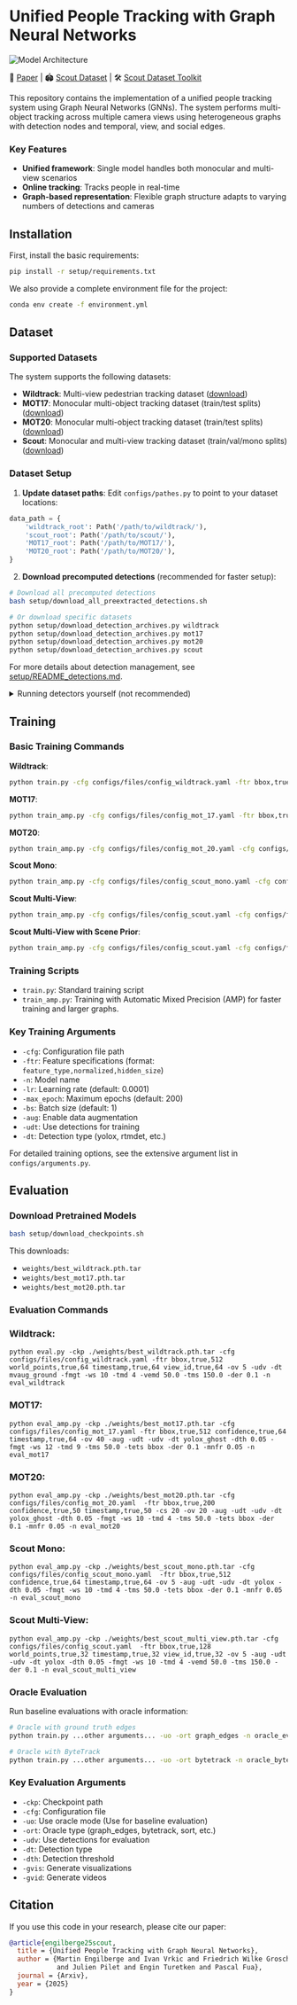 # Unified People Tracking with Graph Neural Networks

![Model Architecture](docs/model_updated.png)


📄 [Paper](https://arxiv.org/abs/your-paper-id) | 🏟️ [Scout Dataset](https://scout.epfl.ch/) | 🛠️ [Scout Dataset Toolkit](https://github.com/cvlab-epfl/scout_toolkit)


This repository contains the implementation of a unified people tracking system using Graph Neural Networks (GNNs). The system performs multi-object tracking across multiple camera views using heterogeneous graphs with detection nodes and temporal, view, and social edges.


### Key Features

- **Unified framework**: Single model handles both monocular and multi-view scenarios
- **Online tracking**: Tracks people in real-time
- **Graph-based representation**: Flexible graph structure adapts to varying numbers of detections and cameras


## Installation

First, install the basic requirements:

```bash
pip install -r setup/requirements.txt
```

We also provide a complete environment file for the project:

```bash
conda env create -f environment.yml
```

## Dataset

### Supported Datasets

The system supports the following datasets:
- **Wildtrack**: Multi-view pedestrian tracking dataset ([download](https://www.epfl.ch/labs/cvlab/data/data-wildtrack/))
- **MOT17**: Monocular multi-object tracking dataset (train/test splits) ([download](https://motchallenge.net/data/MOT17/))
- **MOT20**: Monocular multi-object tracking dataset (train/test splits) ([download](https://motchallenge.net/data/MOT20/))
- **Scout**: Monocular and multi-view tracking dataset (train/val/mono splits) ([download](https://scout.epfl.ch/))

### Dataset Setup

1. **Update dataset paths**: Edit `configs/pathes.py` to point to your dataset locations:

```python
data_path = {
    'wildtrack_root': Path('/path/to/wildtrack/'),
    'scout_root': Path('/path/to/scout/'),
    'MOT17_root': Path('/path/to/MOT17/'),
    'MOT20_root': Path('/path/to/MOT20/'),
}
```

2. **Download precomputed detections** (recommended for faster setup):

```bash
# Download all precomputed detections
bash setup/download_all_preextracted_detections.sh

# Or download specific datasets
python setup/download_detection_archives.py wildtrack
python setup/download_detection_archives.py mot17
python setup/download_detection_archives.py mot20
python setup/download_detection_archives.py scout
```

For more details about detection management, see [setup/README_detections.md](setup/README_detections.md).

<details>
<summary>Running detectors yourself (not recommended)</summary>

### Running detectors (not recommended)

If you prefer to run the detectors yourself instead of using the precomputed detections, follow these steps:

1. **Install extended requirements**:

   ```bash
   pip install -r setup/extended_requirements.txt
   ```

2. **Note**:  
   `mmcv` might conflict with the `torch scatter` library. If you encounter issues, temporarily comment out the import in `model/factory.py` while the detectors are running.

3. **Download pretrained detectors** (required for running detectors):

   ```bash
   bash setup/download_pretrained_detectors.sh
   ```

   Those detectors are coming from the mmdetection repository. More information about the detectors can be found [here](https://github.com/open-mmlab/mmdetection).

</details>


## Training

### Basic Training Commands

**Wildtrack**:
```bash
python train.py -cfg configs/files/config_wildtrack.yaml -ftr bbox,true,512 world_points,true,64 timestamp,true,64 view_id,true,64 -ov 5 -udv -dt mvaug_ground -fmgt -ws 10 -tmd 4 -vemd 50.0 -tms 150.0 -der 0.1 -n train_wildtrack
```

**MOT17**:
```bash
python train_amp.py -cfg configs/files/config_mot_17.yaml -ftr bbox,true,512 confidence,true,64 timestamp,true,64 -ov 40 -aug -udt -udv -dt yolox_ghost -dth 0.05 -fmgt -ws 12 -tmd 9 -tms 50.0 -tets bbox -der 0.1 -mnfr 0.05 -n train_mot17
```

**MOT20**:
```bash
python train_amp.py -cfg configs/files/config_mot_20.yaml -cfg configs/files/config_mot_20.yaml  -ftr bbox,true,200 confidence,true,50 timestamp,true,50 -cs 20 -ov 20 -aug -udt -udv -dt yolox_ghost -dth 0.05 -fmgt -ws 10 -tmd 4 -tms 50.0 -tets bbox -der 0.1 -mnfr 0.05 -n train_mot20
```

**Scout Mono**:
```bash
python train_amp.py -cfg configs/files/config_scout_mono.yaml -cfg configs/files/config_scout_mono.yaml  -ftr bbox,true,512 confidence,true,64 timestamp,true,64 -ov 5 -aug -udt -udv -dt yolox -dth 0.05 -fmgt -ws 10 -tmd 4 -tms 50.0 -tets bbox -der 0.1 -mnfr 0.05 -n train_scout_mono
```

**Scout Multi-View**:
```bash
python train_amp.py -cfg configs/files/config_scout.yaml -cfg configs/files/config_scout.yaml  -ftr bbox,true,128 world_points,true,32 timestamp,true,32 view_id,true,32 -ov 5 -aug -udt -udv -dt yolox -dth 0.05 -fmgt -ws 10 -tmd 4 -vemd 50.0 -tms 150.0 -der 0.1  -n train_scout_multi_view
```

**Scout Multi-View with Scene Prior**:
```bash
python train_amp.py -cfg configs/files/config_scout.yaml -cfg configs/files/config_scout.yaml  -ftr bbox,true,128 world_points,true,32 timestamp,true,32 view_id,true,32 -ov 5 -aug -udt -udv -dt yolox -dth 0.05 -fmgt -ws 10 -tmd 4 -vemd 50.0 -tms 150.0 -der 0.1 -ucn -cef occlusions,False,3 zeros,False,1 -n train_scout_multi_view_scene_prior
```

### Training Scripts

- `train.py`: Standard training script
- `train_amp.py`: Training with Automatic Mixed Precision (AMP) for faster training and larger graphs.

### Key Training Arguments

- `-cfg`: Configuration file path
- `-ftr`: Feature specifications (format: `feature_type,normalized,hidden_size`)
- `-n`: Model name
- `-lr`: Learning rate (default: 0.0001)
- `-max_epoch`: Maximum epochs (default: 200)
- `-bs`: Batch size (default: 1)
- `-aug`: Enable data augmentation
- `-udt`: Use detections for training
- `-dt`: Detection type (yolox, rtmdet, etc.)

For detailed training options, see the extensive argument list in `configs/arguments.py`.

## Evaluation

### Download Pretrained Models

```bash
bash setup/download_checkpoints.sh
```

This downloads:
- `weights/best_wildtrack.pth.tar`
- `weights/best_mot17.pth.tar`
- `weights/best_mot20.pth.tar`

### Evaluation Commands

### Wildtrack:

```
python eval.py -ckp ./weights/best_wildtrack.pth.tar -cfg configs/files/config_wildtrack.yaml -ftr bbox,true,512 world_points,true,64 timestamp,true,64 view_id,true,64 -ov 5 -udv -dt mvaug_ground -fmgt -ws 10 -tmd 4 -vemd 50.0 -tms 150.0 -der 0.1 -n eval_wildtrack
```

### MOT17:

```
python eval_amp.py -ckp ./weights/best_mot17.pth.tar -cfg configs/files/config_mot_17.yaml -ftr bbox,true,512 confidence,true,64 timestamp,true,64 -ov 40 -aug -udt -udv -dt yolox_ghost -dth 0.05 -fmgt -ws 12 -tmd 9 -tms 50.0 -tets bbox -der 0.1 -mnfr 0.05 -n eval_mot17
```

### MOT20:

```
python eval_amp.py -ckp ./weights/best_mot20.pth.tar -cfg configs/files/config_mot_20.yaml  -ftr bbox,true,200 confidence,true,50 timestamp,true,50 -cs 20 -ov 20 -aug -udt -udv -dt yolox_ghost -dth 0.05 -fmgt -ws 10 -tmd 4 -tms 50.0 -tets bbox -der 0.1 -mnfr 0.05 -n eval_mot20
```

### Scout Mono:

```
python eval_amp.py -ckp ./weights/best_scout_mono.pth.tar -cfg configs/files/config_scout_mono.yaml  -ftr bbox,true,512 confidence,true,64 timestamp,true,64 -ov 5 -aug -udt -udv -dt yolox -dth 0.05 -fmgt -ws 10 -tmd 4 -tms 50.0 -tets bbox -der 0.1 -mnfr 0.05 -n eval_scout_mono
```

### Scout Multi-View:

```
python eval_amp.py -ckp ./weights/best_scout_multi_view.pth.tar -cfg configs/files/config_scout.yaml  -ftr bbox,true,128 world_points,true,32 timestamp,true,32 view_id,true,32 -ov 5 -aug -udt -udv -dt yolox -dth 0.05 -fmgt -ws 10 -tmd 4 -vemd 50.0 -tms 150.0 -der 0.1 -n eval_scout_multi_view
```

### Oracle Evaluation

Run baseline evaluations with oracle information:

```bash
# Oracle with ground truth edges
python train.py ...other arguments... -uo -ort graph_edges -n oracle_eval

# Oracle with ByteTrack
python train.py ...other arguments... -uo -ort bytetrack -n oracle_bytetrack
```

### Key Evaluation Arguments

- `-ckp`: Checkpoint path
- `-cfg`: Configuration file
- `-uo`: Use oracle mode (Use for baseline evaluation)
- `-ort`: Oracle type (graph_edges, bytetrack, sort, etc.)
- `-udv`: Use detections for evaluation
- `-dt`: Detection type
- `-dth`: Detection threshold
- `-gvis`: Generate visualizations
- `-gvid`: Generate videos

## Citation

If you use this code in your research, please cite our paper:

```bibtex
@article{engilberge25scout,
  title = {Unified People Tracking with Graph Neural Networks},
  author = {Martin Engilberge and Ivan Vrkic and Friedrich Wilke Grosche 
            and Julien Pilet and Engin Turetken and Pascal Fua},
  journal = {Arxiv},
  year = {2025}
}
```

